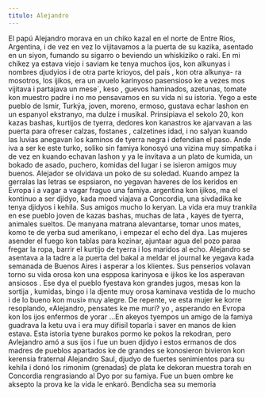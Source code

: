 ```yaml
---
titulo: Alejandro
---
```


El papú Alejandro morava en un chiko kazal en el norte de Entre Rios, Argentina, i de vez en vez lo vijitavamos a la puerta de su kazika, asentado en un siyon, fumando su sigarro o beviendo un whiskiziko o rakí. En mi chikez ya estava viejo i saviam ke tenya muchos ijos, kon alkunyas i nombres djudyios i de otra parte krioyos, del país , kon otra alkunya- ra mosotros, los ijikos, era un avuelo karinyoso pasensioso ke a vezes mos vijitava i partajava un mese´, keso , guevos haminados, azetunas, tomate kon muestro padre i no mo pensavamos en su vida ni su istoria.
Yego a este pueblo de Ismir, Turkýa, joven, moreno, ermoso, gustava echar lashon en un espanyol ekstranyo, ma dulze i musikal.
Prinsipiava el sekolo 20, kon kazas bashas, kurtijos de tyerra, dedores kon kanastros ke ajarvavan a las puerta para ofreser calzas, fostanes , calzetines idad, i no salyan kuando las luvias anegavan los kaminos de tyerra negra i defendian el paso. 
Ande iva a ser ke este turko, soliko sin famiya konosyó una vizina muy simpatika  i de vez en kuando echavan lashon y ya le invitava a un plato de kumida, un bokado de asado, puchero, komidas del lugar i se isieron amigos muy buenos. Alejador se olvidava un poko de su soledad.
Kuando ampez la gerralas las letras se espsiaron, no yegavan haveres de los keridos en Evropa i a vagar a vagar fraguo una famiya. argentina kon ijikos, ma el kontinuo a ser djidyo, kada moed viajava a Concordia, una sivdadika ke tenya djidyos  i  kehila. Sus amigos mucho lo keryan.
 La vida era muy trankila en ese pueblo joven de kazas bashas, muchas  de lata , kayes de tyerra, animales sueltos. De manyana matrana alevantarse, tomar unos mates, komo te de yerba sud amerikano, i empezar el echo del dya. Las mujeres asender el fuego kon tablas para kozinar, ajuntaar agua del pozo paraa fregar la ropa, barrir el kurtijo de tyerra i los maridos al echo.
Alejandro se asentava a la tadre a la puerta del bakal a meldar el journal ke yegava kada semanada de Buenos Aires i asperar a los klientes. Sus penserios volavan  torno su vida orosa kon una espposa karinyosa e ijikos ke los asperavan ansiosos .
Ese dya el pueblo fyestava  kon grandes jugos, mesas kon la sortija , kumidas, bingo  i la djente muy orosa kaminava vestida de lo mucho i de lo bueno kon musi» muy alegre.
De repente, ve esta mujer ke korre resoplando, «Alejandro, pensates  ke me muri? yo , asperando en Evropa kon los ijos enfermos de yorar ...En akeyos tyempos un amigo de la famiya guadrava la ketu
uva i era muy difisil toparla i saver en manos de kien estava.
Esta istoria tyene burakos pormo ke pokos la rekodran, pero Avlejandro amó a sus ijos i fue un buen djidyo i estos ermanos de dos madres de pueblos apartados ke de grandes se konosieron  bivieron kon kerensia fraternal
Alejandro Saul, djudyo de fuertes senimientos para su kehila i donó los rimonim (grenadas) de plata ke dekoran muestra torah en Concordia rengrasiando al Dyo por su famiya.
Fue un buen ombre ke aksepto la prova ke la vida le enkaró.
Bendicha sea su memoria

